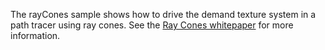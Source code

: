 The rayCones sample shows how to drive the demand texture system in a path tracer using ray cones.
See the [Ray Cones whitepaper](https://github.com/NVIDIA/otk-shader-util/blob/master/docs/RayCones.pdf)
for more information.
